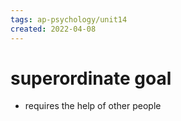 ```yaml
---
tags: ap-psychology/unit14 
created: 2022-04-08
---
```


# superordinate goal

- requires the help of other people 
